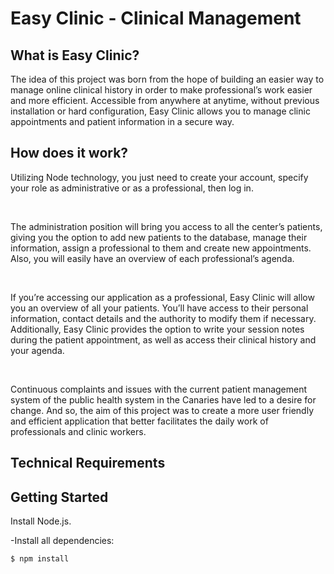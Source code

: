 <h1>Easy Clinic - Clinical Management</h1>

<h2>What is Easy Clinic?</h2>
<p>The idea of this project was born from the hope of building an easier way to manage online clinical history in order to make professional’s work easier and more efficient. Accessible from anywhere at anytime, without previous installation or hard configuration, Easy Clinic allows you to manage clinic appointments and patient information in a secure way.</p>
<h2>How does it work?</h2>
<p>Utilizing Node technology, you just need to create your account, specify your role as administrative or as a professional, then log in. </p>
<br/>
<p>The administration position will bring you access to all the center’s patients, giving you the option to add new patients to the database, manage their information, assign a professional to them and create new appointments. Also, you will easily have an overview of each professional’s agenda. </p>
<br/>
<p>If you’re accessing our application as a professional, Easy Clinic will allow you an overview of all your patients. You’ll have access to their personal information, contact details and the authority to modify them if necessary. Additionally, Easy Clinic provides the option to write your session notes during the patient appointment, as well as access their clinical history and your agenda. </p>
<br/>
<p>Continuous complaints and issues with the current patient management system of the public health system in the Canaries have led to a desire for change. And so, the aim of this project was to create a more user friendly and efficient application that better facilitates the daily work of professionals and clinic workers.</p>

<h2>Technical Requirements</h2> 

<h2>Getting Started</h2>

Install Node.js.

-Install all dependencies:
```
$ npm install
````

<!-- - Upon completion, run the following commands

  ```
  git add .
  git commit -m "done"
  git push origin master
  ``` -->